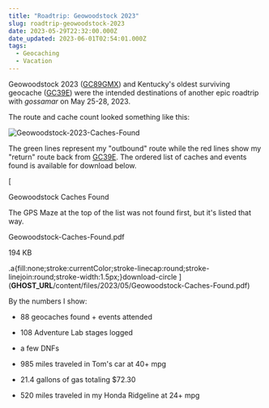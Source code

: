 ```yaml
---
title: "Roadtrip: Geowoodstock 2023"
slug: roadtrip-geowoodstock-2023
date: 2023-05-29T22:32:00.000Z
date_updated: 2023-06-01T02:54:01.000Z
tags: 
  - Geocaching
  - Vacation
---
```


Geowoodstock 2023 ([GC89GMX](https://coord.info/GC89GMX)) and Kentucky's oldest surviving geocache ([GC39E](https://coord.info/GC39E)) were the intended destinations of another epic roadtrip with *gossamar* on May 25-28, 2023.

The route and cache count looked something like this:

![Geowoodstock-2023-Caches-Found](__GHOST_URL__/content/images/2023/05/Geowoodstock-2023-Caches-Found.png)

The green lines represent my "outbound" route while the red lines show my "return" route back from [GC39E](https://coord.info/GC39E).  The ordered list of caches and events found is available for download below.

[

Geowoodstock Caches Found

The GPS Maze at the top of the list was not found first, but it&apos;s listed that way.

Geowoodstock-Caches-Found.pdf

194 KB

.a{fill:none;stroke:currentColor;stroke-linecap:round;stroke-linejoin:round;stroke-width:1.5px;}download-circle
](__GHOST_URL__/content/files/2023/05/Geowoodstock-Caches-Found.pdf)

By the numbers I show:

- 88 geocaches found + events attended
- 108 Adventure Lab stages logged
- a few DNFs
- 985 miles traveled in Tom's car at 40+ mpg

- 21.4 gallons of gas totaling $72.30

- 520 miles traveled in my Honda Ridgeline at 24+ mpg

